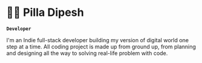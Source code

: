 # 🏂🏻 Pilla Dipesh

**`Developer`**

I'm an Indie full-stack developer building my version of digital world one step at a time. All coding project is made up from ground up, from planning and designing all the way to solving real-life problem with code.
